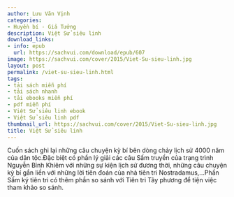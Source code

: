 ```yaml
---
author: Lưu Văn Vịnh
categories:
- Huyền bí - Giả Tưởng
description: Việt Sử siêu linh
download_links:
- info: epub
  url: https://sachvui.com/download/epub/607
image: https://sachvui.com/cover/2015/Viet-Su-sieu-linh.jpg
layout: post
permalink: /viet-su-sieu-linh.html
tags:
- tải sách miễn phí
- tải sách nhanh
- tải ebooks miễn phí
- pdf miễn phí
- Việt Sử siêu linh ebook
- Việt Sử siêu linh pdf
thumbnail_url: https://sachvui.com/cover/2015/Viet-Su-sieu-linh.jpg
title: Việt Sử siêu linh
---
```


 <div class="item-desc text-justify"> Cuốn sách ghi lại những câu chuyện kỳ bí bên dòng chảy lịch sử 4000 năm của dân tộc.Đặc biệt có phần lý giải các câu Sấm truyền của trạng trình Nguyễn Bỉnh Khiêm với những sự kiện lịch sử đương thời, những câu chuyện kỳ bí gắn liền với những lời tiên đoán của nhà tiên tri Nostradamus,...Phần Sấm ký tiên tri có thêm phần so sánh với Tiên tri Tây phương để tiện việc tham khảo so sánh. </div>